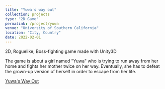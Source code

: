 ```yaml
---
title: "Yuwa's way out"
collection: projects
type: "2D Game"
permalink: /project/yuwa
venue: "University of Southern California"
location: "City, Country"
date: 2022-02-01
---
```

2D, Roguelike, Boss-fighting game made with Unity3D

The game is about a girl named "Yuwa" who is trying to run away from her home and fights her mother twice on her way. Eventually, she has to defeat the grown-up version of herself in order to escape from her life. 

[Yuwa's Way Out](https://richzhu.itch.io/yuwa)